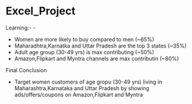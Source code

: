 # Excel_Project
Learning:- -
- Women are more likely to buy compared to men (~65%)
- Maharadhtra,Karnatka and Uttar Pradesh are the top 3 states (~35%)
- Adult age group (30-49 yrs) is max contributing (~50%)
- Amazon,Flipkart and Myntra channels are max contributin (~80%)

Final Conclusion
- Target  women customers of age gropu (30-49 yrs) living in
  Maharashtra,Karnataka and Uttar Pradesh by showing ads/offers/coupons on Amazon,Flipkart and Myntra

  


